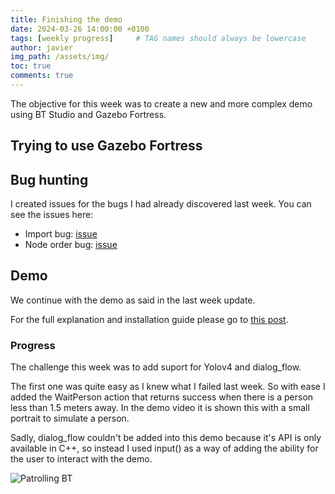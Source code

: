 ```yaml
---
title: Finishing the demo
date: 2024-03-26 14:00:00 +0100
tags: [weekly progress]     # TAG names should always be lowercase
author: javier
img_path: /assets/img/
toc: true
comments: true
---
```


The objective for this week was to create a new and more complex demo using BT Studio and Gazebo Fortress.

## Trying to use Gazebo Fortress



## Bug hunting

I created issues for the bugs I had already discovered last week. You can see the issues here:

- Import bug: [issue](https://github.com/JdeRobot/bt-studio/issues/74)
- Node order bug: [issue](https://github.com/JdeRobot/bt-studio/issues/73) 

## Demo

We continue with the demo as said in the last week update.

For the full explanation and installation guide please go to [this post](../Demo).

### Progress

The challenge this week was to add suport for Yolov4 and dialog_flow.

The first one was quite easy as I knew what I failed last week. So with ease I added the WaitPerson action that returns success when there is a person less than 1.5 meters away.
In the demo video it is shown this with a small portrait to simulate a person.

Sadly, dialog_flow couldn't be added into this demo because it's API is only available in C++, so instead I used input() as a way of adding the ability for the user to interact with the demo.

![Patrolling BT](recepcionist_demo/demo_bt_final.png)
